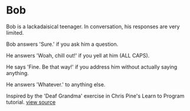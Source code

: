 # Bob

Bob is a lackadaisical teenager. In conversation, his responses are very limited.

Bob answers 'Sure.' if you ask him a question.

He answers 'Woah, chill out!' if you yell at him (ALL CAPS).

He says 'Fine. Be that way!' if you address him without actually saying anything.

He answers 'Whatever.' to anything else.

Inspired by the 'Deaf Grandma' exercise in Chris Pine's Learn to Program tutorial. [view source](http://pine.fm/LearnToProgram/?Chapter=06)
